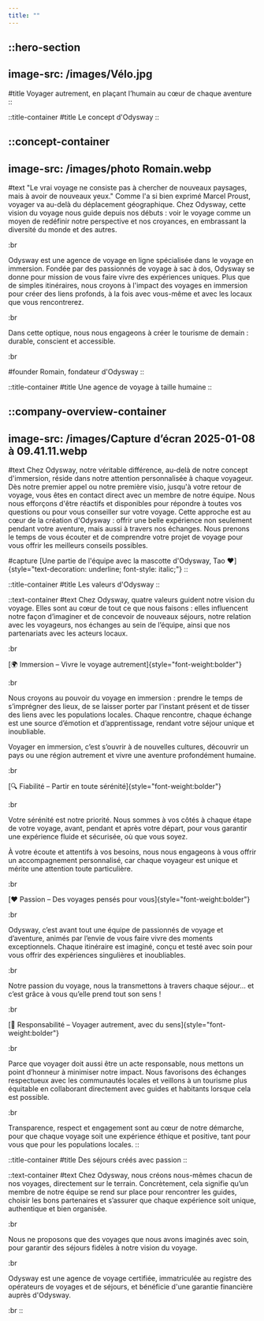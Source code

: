 ```yaml
---
title: ""
---
```


::hero-section
---
image-src: /images/Vélo.jpg
---
#title
Voyager autrement, en plaçant l’humain au cœur de chaque aventure
::

::title-container
#title
Le concept d'Odysway
::

::concept-container
---
image-src: /images/photo Romain.webp
---
#text
"Le vrai voyage ne consiste pas à chercher de nouveaux paysages, mais à avoir de nouveaux yeux." Comme l'a si bien exprimé Marcel Proust, voyager va au-delà du déplacement géographique. Chez Odysway, cette vision du voyage nous guide depuis nos débuts : voir le voyage comme un moyen de redéfinir notre perspective et nos croyances, en embrassant la diversité du monde et des autres.

:br

Odysway est une agence de voyage en ligne spécialisée dans le voyage en immersion. Fondée par des passionnés de voyage à sac à dos, Odysway se donne pour mission de vous faire vivre des expériences uniques. Plus que de simples itinéraires, nous croyons à l'impact des voyages en immersion pour créer des liens profonds, à la fois avec vous-même et avec les locaux que vous rencontrerez.

:br

Dans cette optique, nous nous engageons à créer le tourisme de demain : durable, conscient et accessible.

:br

#founder
Romain, fondateur d'Odysway
::

::title-container
#title
Une agence de voyage à taille humaine
::

::company-overview-container
---
image-src: /images/Capture d’écran 2025-01-08 à 09.41.11.webp
---
#text
Chez Odysway, notre véritable différence, au-delà de notre concept d'immersion, réside dans notre attention personnalisée à chaque voyageur. Dès notre premier appel ou notre première visio, jusqu'à votre retour de voyage, vous êtes en contact direct avec un membre de notre équipe. Nous nous efforçons d'être réactifs et disponibles pour répondre à toutes vos questions ou pour vous conseiller sur votre voyage. Cette approche est au cœur de la création d'Odysway : offrir une belle expérience non seulement pendant votre aventure, mais aussi à travers nos échanges. Nous prenons le temps de vous écouter et de comprendre votre projet de voyage pour vous offrir les meilleurs conseils possibles.

#capture
[Une partie de l'équipe avec la mascotte d'Odysway, Tao ❤️]{style="text-decoration: underline; font-style: italic;"}
::

::title-container
#title
Les valeurs d'Odysway
::

::text-container
#text
Chez Odysway, quatre valeurs guident notre vision du voyage. Elles sont au cœur de tout ce que nous faisons : elles influencent notre façon d’imaginer et de concevoir de nouveaux séjours, notre relation avec les voyageurs, nos échanges au sein de l’équipe, ainsi que nos partenariats avec les acteurs locaux.

:br

[🌍 Immersion – Vivre le voyage autrement]{style="font-weight:bolder"}

:br

Nous croyons au pouvoir du voyage en immersion : prendre le temps de s’imprégner des lieux, de se laisser porter par l’instant présent et de tisser des liens avec les populations locales. Chaque rencontre, chaque échange est une source d’émotion et d’apprentissage, rendant votre séjour unique et inoubliable.

Voyager en immersion, c’est s’ouvrir à de nouvelles cultures, découvrir un pays ou une région autrement et vivre une aventure profondément humaine.

:br

[🔍 Fiabilité – Partir en toute sérénité]{style="font-weight:bolder"}

:br

Votre sérénité est notre priorité. Nous sommes à vos côtés à chaque étape de votre voyage, avant, pendant et après votre départ, pour vous garantir une expérience fluide et sécurisée, où que vous soyez.

À votre écoute et attentifs à vos besoins, nous nous engageons à vous offrir un accompagnement personnalisé, car chaque voyageur est unique et mérite une attention toute particulière.

:br

[❤️ Passion – Des voyages pensés pour vous]{style="font-weight:bolder"}

:br

Odysway, c’est avant tout une équipe de passionnés de voyage et d’aventure, animés par l’envie de vous faire vivre des moments exceptionnels. Chaque itinéraire est imaginé, conçu et testé avec soin pour vous offrir des expériences singulières et inoubliables.

:br

Notre passion du voyage, nous la transmettons à travers chaque séjour… et c’est grâce à vous qu’elle prend tout son sens !

:br

[🌱 Responsabilité – Voyager autrement, avec du sens]{style="font-weight:bolder"}

:br

Parce que voyager doit aussi être un acte responsable, nous mettons un point d’honneur à minimiser notre impact. Nous favorisons des échanges respectueux avec les communautés locales et veillons à un tourisme plus équitable en collaborant directement avec guides et habitants lorsque cela est possible.

:br

Transparence, respect et engagement sont au cœur de notre démarche, pour que chaque voyage soit une expérience éthique et positive, tant pour vous que pour les populations locales.
::

::title-container
#title
Des séjours créés avec passion
::

::text-container
#text
Chez Odysway, nous créons nous-mêmes chacun de nos voyages, directement sur le terrain. Concrètement, cela signifie qu’un membre de notre équipe se rend sur place pour rencontrer les guides, choisir les bons partenaires et s’assurer que chaque expérience soit unique, authentique et bien organisée.

:br

Nous ne proposons que des voyages que nous avons imaginés avec soin, pour garantir des séjours fidèles à notre vision du voyage.

:br

Odysway est une agence de voyage certifiée, immatriculée au registre des opérateurs de voyages et de séjours, et bénéficie d'une garantie financière auprès d'Odysway.

:br
::
